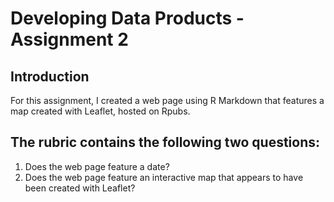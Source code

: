 # Developing Data Products - Assignment 2

## Introduction
For this assignment, I created a web page using R Markdown that features a map created with Leaflet, hosted on Rpubs. 


## The rubric contains the following two questions:
 1. Does the web page feature a date?
 2. Does the web page feature an interactive map that appears to have been created with Leaflet?
